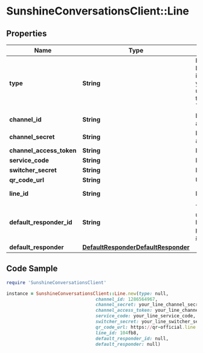 # SunshineConversationsClient::Line

## Properties

Name | Type | Description | Notes
------------ | ------------- | ------------- | -------------
**type** | **String** | For LINE, each of your customers will need to manually configure a webhook in their LINE configuration page that will point to Sunshine Conversations servers. You must instruct your customers how to configure this manually on their LINE bot page. Once you’ve acquired all the required information, call the Create Integration endpoint. Then, using the returned integration _id, your customer must set the Callback URL field in their LINE Business Center page. The URL should look like the following: &#x60;https://app.smooch.io:443/api/line/webhooks/{appId}/{integrationId}&#x60;.  | [optional] [default to &#39;line&#39;]
**channel_id** | **String** | LINE Channel ID. Can be omitted along with &#x60;channelSecret&#x60; to integrate LINE to setup a webhook before receiving the &#x60;channelId&#x60; and &#x60;channelSecret&#x60; back from LINE. | [optional] 
**channel_secret** | **String** | LINE Channel Secret. Can be omitted along with &#x60;channelId&#x60; to integrate LINE to setup a webhook before receiving the &#x60;channelId&#x60; and &#x60;channelSecret&#x60; back from LINE. | [optional] 
**channel_access_token** | **String** | LINE Channel Access Token. | [optional] 
**service_code** | **String** | LINE Service Code. | [optional] 
**switcher_secret** | **String** | LINE Switcher Secret. | [optional] 
**qr_code_url** | **String** | URL provided by LINE in the [Developer Console](https://developers.line.biz/console/). | [optional] 
**line_id** | **String** | LINE Basic ID. Is automatically set when qrCodeUrl is updated. | [optional] [readonly] 
**default_responder_id** | **String** | The default responder ID for the integration. This is the ID of the responder that will be used to send messages to the user. For more information, refer to the &lt;a href&#x3D;\&quot;https://developer.zendesk.com/documentation/conversations/messaging-platform/programmable-conversations/switchboard/#default-integration-assignment\&quot;&gt;Switchboard guide&lt;/a&gt;.  | [optional] 
**default_responder** | [**DefaultResponderDefaultResponder**](DefaultResponderDefaultResponder.md) |  | [optional] 

## Code Sample

```ruby
require 'SunshineConversationsClient'

instance = SunshineConversationsClient::Line.new(type: null,
                                 channel_id: 1286564967,
                                 channel_secret: your_line_channel_secret,
                                 channel_access_token: your_line_channel_token,
                                 service_code: your_line_service_code,
                                 switcher_secret: your_line_switcher_secret,
                                 qr_code_url: https://qr-official.line.me/M/1O4fb8.png,
                                 line_id: 104fb8,
                                 default_responder_id: null,
                                 default_responder: null)
```


